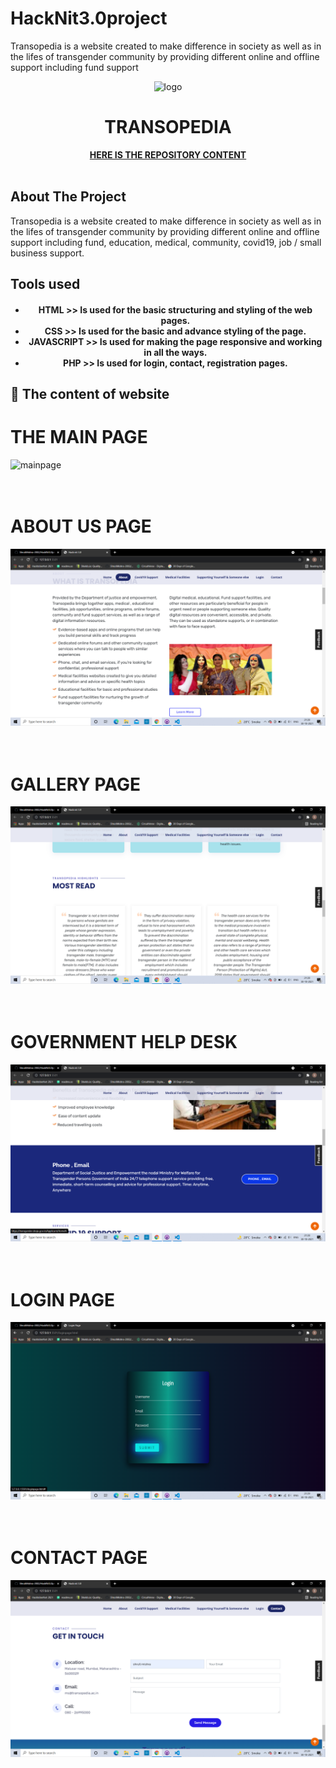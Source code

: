 # HackNit3.0project
Transopedia is a website created to make difference in society as well as in the lifes of transgender community by providing different online and offline support including fund support
<div align="center">
    <img src="transopedia.jpeg" alt="logo">
</div>
<h1 align="center"> TRANSOPEDIA </h1>
<p align="center">
    <a href="https://github.com/ShrutiMishra-2002/HackNit3.0project"><strong>HERE IS THE REPOSITORY CONTENT</strong></a>
    <br />
    <br />
  
</p>


<!-- ABOUT THE PROJECT -->

## About The Project 
<p>Transopedia is a website created to make difference in society as well as in the lifes of transgender community by providing different online and offline support including fund, education, medical, community, covid19, job / small business support. 
</p>

<!-- TOOLS USED IN PROJECT -->


## Tools used

<div align="center">

<h4>
<ul>
   <li> HTML >> Is used for the basic structuring and styling of the web pages.</li>
    <li>CSS >> Is used for the basic and advance styling of the page.</li>
    <li>JAVASCRIPT >> Is used for making the page responsive and working in all the ways.</li>
    <li>PHP >> Is used for login, contact, registration pages.</li>
</ul>
</h4>

</div>

<!-- CONTENT OF PROJECT -->


## 📌 The content of website 
 
<h1>THE MAIN PAGE</h1>
<!--<img src="mainpage.png" alt="mainpage">
<br><br><br>-->

<img src="mainpage1" alt="mainpage" >
<br><br><br>


<h1>ABOUT US PAGE </h1>
<img src="aboutpage.png" alt="mainpage" >
<br><br><br>


<h1>GALLERY PAGE</h1>
<img src="gallerypage.png" alt="gallerypage" >
<br><br><br>


<h1>GOVERNMENT HELP DESK </h1>
<img src="govthelpage.png" alt="govtpage" >
<br><br><br>


<h1>LOGIN PAGE</h1>
<img src="loginpage.png" alt="loginpage" >
<br><br><br>


<h1>CONTACT PAGE</h1>
<img src="contactpage.png" alt="contactpage" >
<br><br><br>




